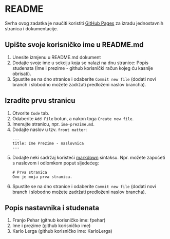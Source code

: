 # README
Svrha ovog zadatka je naučiti koristiti [GitHub Pages](https://pages.github.com/) za izradu jednostavnih stranica i dokumentacije.

## Upište svoje korisničko ime u README.md
1. Unesite izmjenu u README.md dokument
2. Dodajte svoje ime u sekciju koja se nalazi na dnu stranice: Popis studenata (Ime i prezime - github korisnički račun kojeg ću kasnije obrisati).
3. Spustite se na dno stranice i odaberite `Commit new file` (dodati novi branch i slobodno možete zadržati predloženi naslov brancha).

## Izradite prvu stranicu
1. Otvorite `Code` tab.
1. Odaberite `Add File` botun, a nakon toga `Create new file`.
1. Imenujte stranicu, npr. `ime-prezime.md`. 
1. Dodajte naslov u tzv. `front matter`:
    ```
    ---
    title: Ime Prezime - naslovnica
    ---
    ```
1. Dodajte neki sadržaj koristeći [markdown](https://guides.github.com/features/mastering-markdown/) sintaksu. Npr. možete započeti s naslovom i odlomkom poput sljedećeg:
    ```
    # Prva stranica
    Ovo je moja prva stranica.
    ```
5. Spustite se na dno stranice i odaberite `Commit new file` (dodati novi branch i slobodno možete zadržati predloženi naslov brancha).

## Popis nastavnika i studenata
1. Franjo Pehar (github korisničko ime: fpehar)
2. Ime i prezime (github korisničko ime)
3. Karlo Lerga (github korisničko ime: KarloLerga)
